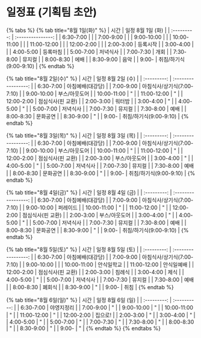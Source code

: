 # 일정표 (기획팀 초안)

{% tabs %}
{% tab title="8월 1일(화)" %}
|      시간     |    일정 8월 1일 (화)   |
| :---------: | :---------------: |
|  6:30-7:00  |                   |
|  7:00-9:00  |                   |
|  9:00-10:00 |                   |
| 10:00-11:00 |                   |
| 11:00-12:00 |                   |
|  12:00-2:00 |                   |
|  2:00-3:00  |        등록시작       |
|   3:00-4:00 |                   |
|  4:00-5:00  |        등록마침       |
|  5:00-7:00  |        저녁식사       |
|  7:00-7:30  |         개회        |
|   7:30-8:00 |        뮤지컬        |
|  8:00-8:30  |         에배        |
|  8:30-9:00  |         음악        |
|     9:00-   | 취침/하기식(9:00-9:10) |
{% endtab %}

{% tab title="8월 2일(수)" %}
|      시간     |     일정 8월 2일 (수)    |
| :---------: | :-----------------: |
|  6:30-7:00  |      아침예배(대강당)      |
|  7:00-9:00  | 아침식사/상기식(7:00-7:10) |
|  9:00-10:00 |       부스/아웃도어       |
| 10:00-11:00 |          "          |
| 11:00-12:00 |          "          |
|  12:00-2:00 |      점심식사(핀 교환)     |
|  2:00-3:00  |         워터밤         |
|   3:00-4:00 |          "          |
|  4:00-5:00  |          "          |
|  5:00-7:00  |         저녁식사        |
|  7:00-7:30  |         뮤지컬         |
|   7:30-8:00 |          예배         |
|  8:00-8:30  |         문화공연        |
|  8:30-9:00  |          "          |
|     9:00-   |  취침/하기식(9:00-9:10)  |
{% endtab %}

{% tab title="8월 3일(목)" %}
|      시간     |     일정 8월 3일 (목)    |
| :---------: | :-----------------: |
|  6:30-7:00  |      아침예배(대강당)      |
|  7:00-9:00  | 아침식사/상기식(7:00-7:10) |
|  9:00-10:00 |       부스/아웃도어       |
| 10:00-11:00 |          "          |
| 11:00-12:00 |          "          |
|  12:00-2:00 |      점심식사(핀 교환)     |
|  2:00-3:00  |       부스/아웃도어       |
|   3:00-4:00 |          "          |
|  4:00-5:00  |          "          |
|  5:00-7:00  |         저녁식사        |
|  7:00-7:30  |         뮤지컬         |
|   7:30-8:00 |          예배         |
|  8:00-8:30  |         문화공연        |
|  8:30-9:00  |          "          |
|     9:00-   |  취침/하기식(9:00-9:10)  |
{% endtab %}

{% tab title="8월 4일(금)" %}
|      시간     |     일정 8월 4일 (금)    |
| :---------: | :-----------------: |
|  6:30-7:00  |      아침예배(대강당)      |
|  7:00-9:00  | 아침식사/상기식(7:00-7:10) |
|  9:00-10:00 |         퍼레이드        |
| 10:00-11:00 |          "          |
| 11:00-12:00 |          "          |
|  12:00-2:00 |      점심식사(핀 교환)     |
|  2:00-3:00  |       부스/아웃도어       |
|   3:00-4:00 |          "          |
|  4:00-5:00  |          "          |
|  5:00-7:00  |         저녁식사        |
|  7:00-7:30  |         뮤지컬         |
|   7:30-8:00 |          예배         |
|  8:00-8:30  |         문화공연        |
|  8:30-9:00  |          "          |
|     9:00-   |  취침/하기식(9:00-9:10)  |
{% endtab %}

{% tab title="8월 5일(토)" %}
|      시간     |     일정 8월 5일 (토)    |
| :---------: | :-----------------: |
|  6:30-7:00  |      아침예배(대강당)      |
|  7:00-9:00  | 아침식사/상기식(7:00-7:10) |
|  9:00-10:00 |                     |
| 10:00-11:00 |        안식일학교        |
| 11:00-12:00 |        안식일예배        |
|  12:00-2:00 |      점심식사(핀 교환)     |
|  2:00-3:00  |         침례식         |
|   3:00-4:00 |          제식         |
|  4:00-5:00  |          "          |
|  5:00-7:00  |         저녁식사        |
|  7:00-7:30  |         뮤지컬         |
|   7:30-8:00 |          예배         |
|  8:00-8:30  |         폐회식         |
|  8:30-9:00  |          "          |
|     9:00-   |          취침         |
{% endtab %}

{% tab title="8월 6일(일)" %}
|      시간     | 일정 8월 6일 (일) |
| :---------: | :----------: |
|  6:30-7:00  |     야영지정리    |
|  7:00-9:00  |       "      |
|  9:00-10:00 |       "      |
| 10:00-11:00 |       "      |
| 11:00-12:00 |       "      |
|  12:00-2:00 |     집으로!     |
|  2:00-3:00  |       "      |
|   3:00-4:00 |       "      |
|  4:00-5:00  |       "      |
|  5:00-7:00  |       "      |
|  7:00-7:30  |       "      |
|   7:30-8:00 |       "      |
|  8:00-8:30  |       "      |
|  8:30-9:00  |       "      |
|     9:00-   |       "      |
{% endtab %}
{% endtabs %}
